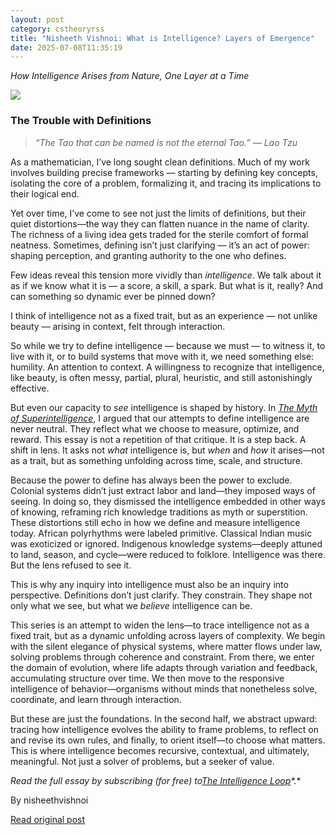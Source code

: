 ```yaml
---
layout: post
category: cstheoryrss
title: "Nisheeth Vishnoi: What is Intelligence? Layers of Emergence"
date: 2025-07-08T11:35:19
---
```


*How Intelligence Arises from Nature, One Layer at a Time*

[![](https://nisheethvishnoi.wordpress.com/wp-content/uploads/2025/07/screenshot-2025-07-04-at-8.56.46e280afpm.png?w=1024)](https://nisheethvishnoi.wordpress.com/wp-content/uploads/2025/07/screenshot-2025-07-04-at-8.56.46e280afpm.png)

### The Trouble with Definitions

> *“The Tao that can be named is not the eternal Tao.” — Lao Tzu*

As a mathematician, I’ve long sought clean definitions. Much of my work involves building precise frameworks — starting by defining key concepts, isolating the core of a problem, formalizing it, and tracing its implications to their logical end.

Yet over time, I’ve come to see not just the limits of definitions, but their quiet distortions—the way they can flatten nuance in the name of clarity. The richness of a living idea gets traded for the sterile comfort of formal neatness. Sometimes, defining isn’t just clarifying — it’s an act of power: shaping perception, and granting authority to the one who defines.

Few ideas reveal this tension more vividly than *intelligence*. We talk about it as if we know what it is — a score, a skill, a spark. But what is it, really? And can something so dynamic ever be pinned down?

I think of intelligence not as a fixed trait, but as an experience — not unlike beauty — arising in context, felt through interaction.

So while we try to define intelligence — because we must — to witness it, to live with it, or to build systems that move with it, we need something else: humility. An attention to context. A willingness to recognize that intelligence, like beauty, is often messy, partial, plural, heuristic, and still astonishingly effective.

But even our capacity to *see* intelligence is shaped by history. In [*The Myth of Superintelligence*](https://nisheethvishnoi.substack.com/p/the-myth-of-superintelligence), I argued that our attempts to define intelligence are never neutral. They reflect what we choose to measure, optimize, and reward. This essay is not a repetition of that critique. It is a step back. A shift in lens. It asks not *what* intelligence is, but *when* and *how* it arises—not as a trait, but as something unfolding across time, scale, and structure.

Because the power to define has always been the power to exclude. Colonial systems didn’t just extract labor and land—they imposed ways of seeing. In doing so, they dismissed the intelligence embedded in other ways of knowing, reframing rich knowledge traditions as myth or superstition. These distortions still echo in how we define and measure intelligence today. African polyrhythms were labeled primitive. Classical Indian music was exoticized or ignored. Indigenous knowledge systems—deeply attuned to land, season, and cycle—were reduced to folklore. Intelligence was there. But the lens refused to see it.

This is why any inquiry into intelligence must also be an inquiry into perspective. Definitions don’t just clarify. They constrain. They shape not only what we see, but what we *believe* intelligence can be.

This series is an attempt to widen the lens—to trace intelligence not as a fixed trait, but as a dynamic unfolding across layers of complexity. We begin with the silent elegance of physical systems, where matter flows under law, solving problems through coherence and constraint. From there, we enter the domain of evolution, where life adapts through variation and feedback, accumulating structure over time. We then move to the responsive intelligence of behavior—organisms without minds that nonetheless solve, coordinate, and learn through interaction.

But these are just the foundations. In the second half, we abstract upward: tracing how intelligence evolves the ability to frame problems, to reflect on and revise its own rules, and finally, to orient itself—to choose what matters. This is where intelligence becomes recursive, contextual, and ultimately, meaningful. Not just a solver of problems, but a seeker of value.

**Read the full essay by subscribing (for free) to*[The Intelligence Loop](https://nisheethvishnoi.substack.com/)*.**

By nisheethvishnoi

[Read original post](https://nisheethvishnoi.wordpress.com/2025/07/08/what-is-intelligence-layers-of-emergence/)
